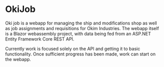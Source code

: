 ﻿# OkiJob
Oki job is a webapp for managing the ship and modifications shop as well as job assignments and requisitions for Okim Industries. The webapp itself is a Blazor webassembly project, with data being fed from an ASP.NET Entity Framework Core REST API.

Currently work is focused solely on the API and getting it to basic functionality. Once sufficient progress has been made, work can start on the webapp.